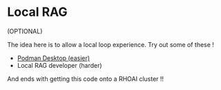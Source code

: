 # Local RAG

(OPTIONAL)

The idea here is to allow a local loop experience. Try out some of these !

- [Podman Desktop (easier)](2-local-rag/1-podman-desktop.md)
- Local RAG developer (harder)

And ends with getting this code onto a RHOAI cluster !!
